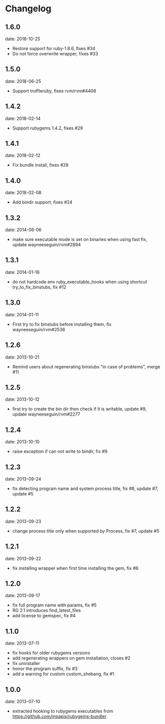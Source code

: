 # Changelog

## 1.6.0
date: 2018-10-25

- Restore support for ruby-1.8.6, fixes #34
- Do not force overwrite wrapper, fixes #33

## 1.5.0
date: 2018-06-25

- Support truffleruby, fixes rvm/rvm#4408

## 1.4.2
date: 2018-02-14

- Support rubygems 1.4.2, fixes #29

## 1.4.1
date: 2018-02-12

- Fix bundle install, fixes #28

## 1.4.0
date: 2018-02-08

- Add bindir support, fixes #24

## 1.3.2
date: 2014-06-06

- make sure executable mode is set on binaries when using fast fix, update wayneeseguin/rvm#2894

## 1.3.1
date: 2014-01-16

- do not hardcode env ruby_executable_hooks when using shortcut try_to_fix_binstubs, fix #12

## 1.3.0
date: 2014-01-11

- First try to fix binstubs before installing them, fix wayneeseguin/rvm#2536

## 1.2.6
date: 2013-10-21

- Remind users about regenerating binstubs "in case of problems", merge #11

## 1.2.5
date: 2013-10-12

-  first try to create the bin dir then check if it is writable, update #9, update wayneeseguin/rvm#2277

## 1.2.4
date: 2013-10-10

- raise exception if can not write to bindir, fix #9

## 1.2.3
date: 2013-09-24

- fix detecting program name and system process title, fix #8, update #7, update #5

## 1.2.2
date: 2013-09-23

- change process title only when supported by Process, fix #7, update #5

## 1.2.1
date: 2013-09-22

 - fix installing wrapper when first time installing the gem, fix #6

## 1.2.0
date: 2013-09-17

 - fix full program name with params, fix #5
 - RG 2.1 introduces find_latest_files
 - add license to gemspec, fix #4

## 1.1.0
date: 2013-07-11

 - fix hooks for older rubygems versions
 - add regenerating wrappers on gem installation, closes #2
 - fix uninstaller
 - honor the program suffix, fix #3
 - add a warning for custom custom_shebang, fix #1

## 1.0.0
date: 2013-07-10

 - extracted hooking to rubygems executables from https://github.com/mpapis/rubygems-bundler
